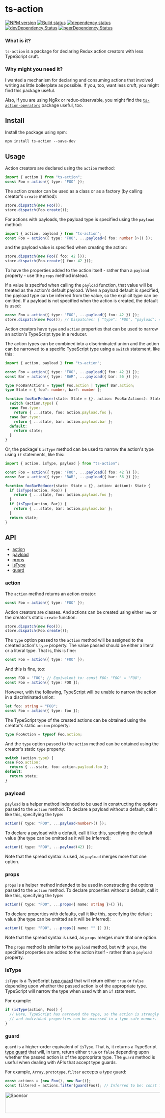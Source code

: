 # ts-action

[![NPM version](https://img.shields.io/npm/v/ts-action.svg)](https://www.npmjs.com/package/ts-action)
[![Build status](https://img.shields.io/travis/cartant/ts-action.svg)](http://travis-ci.org/cartant/ts-action)
[![dependency status](https://img.shields.io/david/cartant/ts-action.svg)](https://david-dm.org/cartant/ts-action)
[![devDependency Status](https://img.shields.io/david/dev/cartant/ts-action.svg)](https://david-dm.org/cartant/ts-action#info=devDependencies)
[![peerDependency Status](https://img.shields.io/david/peer/cartant/ts-action.svg)](https://david-dm.org/cartant/ts-action#info=peerDependencies)

### What is it?

`ts-action` is a package for declaring Redux action creators with less TypeScript cruft.

### Why might you need it?

I wanted a mechanism for declaring and consuming actions that involved writing as little boilerplate as possible. If you, too, want less cruft, you might find this package useful.

Also, if you are using NgRx or redux-observable, you might find the [`ts-action-operators`](https://github.com/cartant/ts-action-operators) package useful, too.

## Install

Install the package using npm:

```
npm install ts-action --save-dev
```

## Usage

Action creators are declared using the `action` method:

```ts
import { action } from "ts-action";
const Foo = action({ type: "FOO" });
```

The action creator can be used as a class or as a factory (by calling creator's `create` method):

```ts
store.dispatch(new Foo());
store.dispatch(Foo.create());
```

For actions with payloads, the payload type is specified using the `payload` method:

```ts
import { action, payload } from "ts-action";
const Foo = action({ type: "FOO", ...payload<{ foo: number }>() });
```

and the payload value is specified when creating the action:

```ts
store.dispatch(new Foo({ foo: 42 }));
store.dispatch(Foo.create({ foo: 42 }));
```

To have the properties added to the action itself - rather than a `payload` property - use the `props` method instead.

If a value is specifed when calling the `payload` function, that value will be treated as the action's default payload. When a payload default is specified, the payload type can be inferred from the value, so the explicit type can be omitted. If a payload is not specified when the action is created, the default is used:

```ts
const Foo = action({ type: "FOO", ...payload({ foo: 42 }) });
store.dispatch(new Foo()); // Dispatches: { "type": "FOO", "payload": { "foo": 42 } }
```

Action creators have `type` and `action` properties that can be used to narrow an action's TypeScript type in a reducer.

The action types can be combined into a discriminated union and the action can be narrowed to a specific TypeScript type using a `switch` statement, like this:

```ts
import { action, payload } from "ts-action";

const Foo = action({ type: "FOO", ...payload({ foo: 42 }) });
const Bar = action({ type: "BAR", ...payload({ bar: 56 }) });

type FooBarActions = typeof Foo.action | typeof Bar.action;
type State = { foo?: number, bar?: number };

function fooBarReducer(state: State = {}, action: FooBarActions): State {
  switch (action.type) {
  case Foo.type:
    return { ...state, foo: action.payload.foo };
  case Bar.type:
    return { ...state, bar: action.payload.bar };
  default:
    return state;
  }
}
```

Or, the package's `isType` method can be used to narrow the action's type using `if` statements, like this:

```ts
import { action, isType, payload } from "ts-action";

const Foo = action({ type: "FOO", ...payload({ foo: 42 }) });
const Bar = action({ type: "BAR", ...payload({ bar: 56 }) });

function fooBarReducer(state: State = {}, action: Action): State {
  if (isType(action, Foo)) {
    return { ...state, foo: action.payload.foo };
  }
  if (isType(action, Bar)) {
    return { ...state, bar: action.payload.bar };
  }
  return state;
}
```

## API

* [action](#action)
* [payload](#payload)
* [props](#props)
* [isType](#isType)
* [guard](#guard)

<a name="action"></a>

### action

The `action` method returns an action creator:

```ts
const Foo = action({ type: "FOO" });
```

Action creators are classes. And actions can be created using either `new` or the creator's static `create` function:

```ts
store.dispatch(new Foo());
store.dispatch(Foo.create());
```

The `type` option passed to the `action` method will be assigned to the created action's `type` property. The value passed should be either a literal or a literal type. That is, this is fine:

```ts
const Foo = action({ type: "FOO" });
```

And this is fine, too:

```ts
const FOO = "FOO"; // Equivalent to: const FOO: "FOO" = "FOO";
const Foo = action({ type: FOO });
```

However, with the following, TypeScript will be unable to narrow the action in a discriminated union:

```ts
let foo: string = "FOO";
const Foo = action({ type: foo });
```

The TypeScript type of the created actions can be obtained using the creator's static `action` property:

```ts
type FooAction = typeof Foo.action;
```

And the `type` option passed to the `action` method can be obtained using the creator's static `type` property:

```ts
switch (action.type) {
case Foo.action:
  return { ...state, foo: action.payload.foo };
default:
  return state;
}
```

<a name="payload"></a>

### payload

`payload` is a helper method indended to be used in constructing the options passed to the `action` method. To declare a payload without a default, call it like this, specifying the type:

```ts
action({ type: "FOO", ...payload<number>() });
```

To declare a payload with a default, call it like this, specifying the default value (the type can be omitted as it will be inferred):

```ts
action({ type: "FOO", ...payload(42) });
```

Note that the spread syntax is used, as `payload` merges more that one option.

<a name="props"></a>

### props

`props` is a helper method indended to be used in constructing the options passed to the `action` method. To declare properties without a default, call it like this, specifying the type:

```ts
action({ type: "FOO", ...props<{ name: string }>() });
```

To declare properties with defaults, call it like this, specifying the default value (the type can be omitted as it will be inferred):

```ts
action({ type: "FOO", ...props({ name: "" }) });
```

Note that the spread syntax is used, as `props` merges more that one option.

The `props` method is similar to the `payload` method, but with `props`, the specified properties are added to the action itself - rather than a `payload` property.

<a name="isType"></a>

### isType

`isType` is a TypeScript [type guard](https://www.typescriptlang.org/docs/handbook/advanced-types.html) that will return either `true` or `false` depending upon whether the passed action is of the appropriate type. TypeScript will narrow the type when used with an `if` statement.

For example:

```ts
if (isType(action, Foo)) {
  // Here, TypeScript has narrowed the type, so the action is strongly typed
  // and individual properties can be accessed in a type-safe manner.
}
```

### guard

`guard` is a higher-order equivalent of `isType`. That is, it returns a TypeScript [type guard](https://www.typescriptlang.org/docs/handbook/advanced-types.html) that will, in turn, return either `true` or `false` depending upon whether the passed action is of the appropriate type. The `guard` method is useful when dealing with APIs that accept type guards.

For example, `Array.prototype.filter` accepts a type guard:

```ts
const actions = [new Foo(), new Bar()];
const filtered = actions.filter(guard(Foo)); // Inferred to be: const filtered: Foo[]
```

<a target='_blank' rel='nofollow' href='https://app.codesponsor.io/link/jZB4ja6SvwGUN4ibgYVgUVYV/cartant/ts-action'>
  <img alt='Sponsor' width='888' height='68' src='https://app.codesponsor.io/embed/jZB4ja6SvwGUN4ibgYVgUVYV/cartant/ts-action.svg' />
</a>